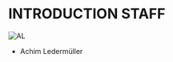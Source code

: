 <!SLIDE noprint smbullets>

# INTRODUCTION STAFF
<img id="staff" src="/image/global/_images/netways/staff/AL.jpg" alt="AL">

* Achim Ledermüller 
